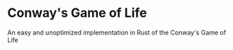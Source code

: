 # Conway's Game of Life
An easy and unoptimized implementation in Rust of the Conway's Game of Life
